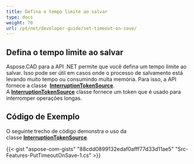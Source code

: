 ```yaml
---
title: Defina o tempo limite ao salvar
type: docs
weight: 70
url: /pt/net/developer-guide/set-timeout-on-save/
---
```


## **Defina o tempo limite ao salvar**

Aspose.CAD para a API .NET permite que você defina um tempo limite ao salvar. Isso pode ser útil em casos onde o processo de salvamento está levando muito tempo ou consumindo muita memória. Para isso, a API fornece a classe  [**InterruptionTokenSource**](https://reference.aspose.com/cad/net/aspose.cad/interruptiontokensource). A [**InterruptionTokenSource**](https://reference.aspose.com/cad/net/aspose.cad/interruptiontokensource) classe fornece um token que é usado para interromper operações longas.

## Código de Exemplo

O seguinte trecho de código demonstra o uso da classe [**InterruptionTokenSource**](https://reference.aspose.com/cad/net/aspose.cad/interruptiontokensource).

{{< gist "aspose-com-gists" "88cdd0899132edaf0afff77d33d11ae5" "Src-Features-PutTimeoutOnSave-1.cs" >}}
